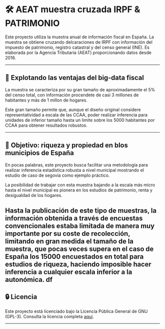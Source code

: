 # 🛠️ AEAT muestra cruzada IRPF & PATRIMONIO

Este proyecto utiliza la muestra anual de información fiscal en España. La muestra se obtiene cruzando delcaraciones de IRPF con información del impuesto de patrimonio, registro catastral y del censo general (INE). Es elaborada por la Agencia Tributaria (AEAT) proporcionando datos desde 2016.

---

## 🚀 Explotando las ventajas del big-data fiscal

La muestra se caracteriza por su gran tamaño de aproximadamente el 5% del censo total, con información procendete de casi 3 millones de habitantes y más de 1 millon de hogares.

Este gran tamaño permite que, aunque el diseño original considere representatividad a escala de las CCAA, poder realizar inferencia para unidades de inferior tamaño hasta un limite sobre los 5000 habitantes por CCAA para obtener resultados robustos.

---

## 🎯 Objetivo: riqueza y propiedad en blos municipios de España

En pocas palabras, este proyecto busca facilitar una metodología para realizar inferencia estadística robusta a nivel municipal mostrando el estudio de caso de segovia como ejemplo práctico.

La posibilidad de trabajar con esta muestra bajando a la escala más micro hasta el nivel municipal es pionera en los estudios de patrimonio, renta y desigualdad de los hogares.

Hasta la publicación de este tipo de muestras, la información obtenida a través de encuestas convencionales estaba limitada de manera muy importante por su coste de recolección, limitando en gran medida el tamaño de la muestra, que pocas veces supera en el caso de España los 15000 encuestados en total para estudios de riqueza, haciendo imposible hacer inferencia a cualquier escala inferior a la autonómica.
df
---

## 🔒 Licencia

Este proyecto está licenciado bajo la Licencia Pública General de GNU (GPL-3). Consulta la licencia completa [aquí](https://www.gnu.org/licenses/gpl-3.0.en.html).

---
